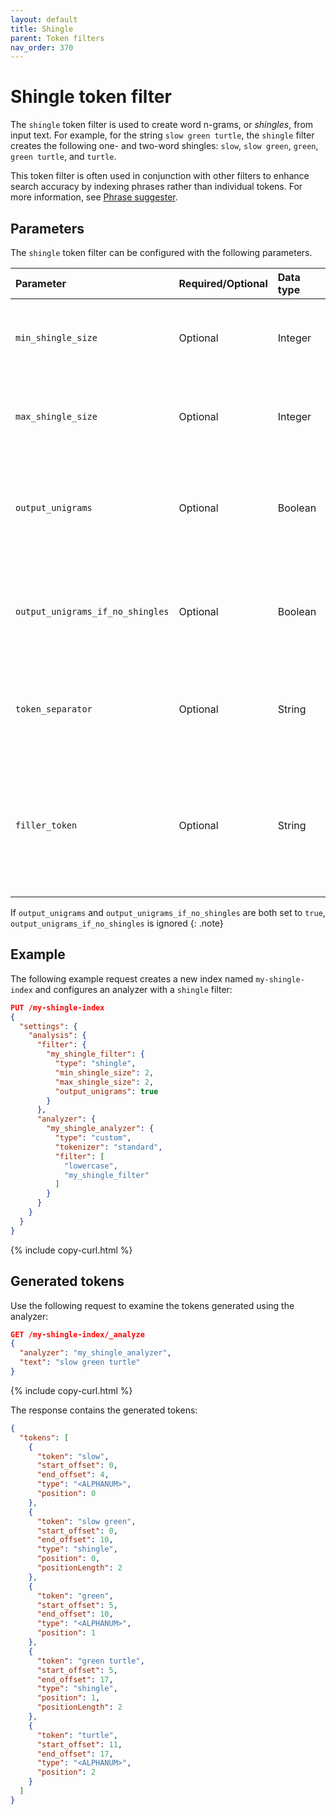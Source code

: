 ```yaml
---
layout: default
title: Shingle
parent: Token filters
nav_order: 370
---
```


# Shingle token filter

The `shingle` token filter is used to create word n-grams, or _shingles_, from input text. For example, for the string `slow green turtle`, the `shingle` filter creates the following one- and two-word shingles: `slow`, `slow green`, `green`, `green turtle`, and `turtle`.

This token filter is often used in conjunction with other filters to enhance search accuracy by indexing phrases rather than individual tokens. For more information, see [Phrase suggester]({{site.url}}{{site.baseurl}}/search-plugins/searching-data/did-you-mean/#phrase-suggester).

## Parameters

The `shingle` token filter can be configured with the following parameters.

Parameter | Required/Optional | Data type | Description
:--- | :--- | :--- | :--- 
`min_shingle_size` | Optional | Integer | The minimum number of token to concatenate. Default is `2`.
`max_shingle_size` | Optional | Integer | The maximum number of token to concatenate. Default is `2`.
`output_unigrams` | Optional | Boolean | Whether to include unigrams (individual tokens) as output. Default is `true`.
`output_unigrams_if_no_shingles` | Optional | Boolean | Whether to output unigrams if no shingles are produced. Default is `false`.
`token_separator` | Optional | String |  A separator used to concatenate tokens into a shingle. Default is space (`" "`).
`filler_token` | Optional | String | A token to insert in place of empty positions or gaps between tokens. Default is underscore (`_`).

If `output_unigrams` and `output_unigrams_if_no_shingles` are both set to `true`, `output_unigrams_if_no_shingles` is ignored
{: .note}

## Example

The following example request creates a new index named `my-shingle-index` and configures an analyzer with a `shingle` filter:

```json
PUT /my-shingle-index
{
  "settings": {
    "analysis": {
      "filter": {
        "my_shingle_filter": {
          "type": "shingle",
          "min_shingle_size": 2,
          "max_shingle_size": 2,
          "output_unigrams": true
        }
      },
      "analyzer": {
        "my_shingle_analyzer": {
          "type": "custom",
          "tokenizer": "standard",
          "filter": [
            "lowercase",
            "my_shingle_filter"
          ]
        }
      }
    }
  }
}
```
{% include copy-curl.html %}

## Generated tokens

Use the following request to examine the tokens generated using the analyzer:

```json
GET /my-shingle-index/_analyze
{
  "analyzer": "my_shingle_analyzer",
  "text": "slow green turtle"
}
```
{% include copy-curl.html %}

The response contains the generated tokens:

```json
{
  "tokens": [
    {
      "token": "slow",
      "start_offset": 0,
      "end_offset": 4,
      "type": "<ALPHANUM>",
      "position": 0
    },
    {
      "token": "slow green",
      "start_offset": 0,
      "end_offset": 10,
      "type": "shingle",
      "position": 0,
      "positionLength": 2
    },
    {
      "token": "green",
      "start_offset": 5,
      "end_offset": 10,
      "type": "<ALPHANUM>",
      "position": 1
    },
    {
      "token": "green turtle",
      "start_offset": 5,
      "end_offset": 17,
      "type": "shingle",
      "position": 1,
      "positionLength": 2
    },
    {
      "token": "turtle",
      "start_offset": 11,
      "end_offset": 17,
      "type": "<ALPHANUM>",
      "position": 2
    }
  ]
}
```